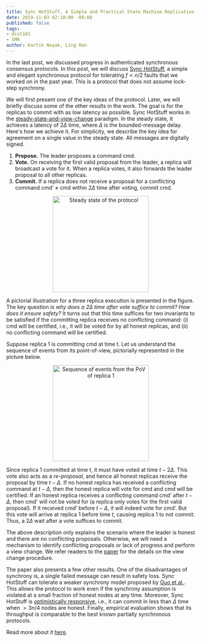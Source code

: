```yaml
---
title: Sync HotStuff, A Simple and Practical State Machine Replication
date: 2019-11-03 02:10:00 -08:00
published: false
tags:
- dist101
- SMR
author: Kartik Nayak, Ling Ren
---
```


In the last post, we discussed progress in authenticated synchronous consensus protocols. In this post, we will discuss [Sync HotStuff](https://eprint.iacr.org/2019/270), a simple and elegant synchronous protocol for tolerating $f < n/2$ faults that we worked on in the past year. This is a protocol that does not assume lock-step synchrony.


We will first present one of the key ideas of the protocol. Later, we will briefly discuss some of the other results in the work. 
The goal is for the replicas to commit with as low latency as possible. 
Sync HotStuff works in the [steady-state-and-view-change](https://decentralizedthoughts.github.io/2019-10-15-consensus-for-state-machine-replication/) paradigm. In the steady state, it achieves a latency of  $2\Delta$ time, where $\Delta$ is the bounded-message delay. Here's how we achieve it. 
For simplicity, we describe the key idea for agreement on a single value in the steady state. All messages are digitally signed.


1. **Propose.** The leader proposes a command cmd.
2. **Vote.** On receiving the first valid proposal from the leader, a replica will broadcast a vote for it. When a replica votes, it also forwards the leader proposal to all other replicas.
3. **Commit.** If a replica does not receive a proposal for a conflicting command cmd’ $\neq$ cmd within $2\Delta$ time after voting, commit cmd.

<p align="center">
  <img src="/uploads/steady-state.png" width="256" title="Steady state of the protocol">
</p>

A pictorial illustration for a three replica execution is presented in the figure. The key question is *why does a $2\Delta$ time after vote suffice to commit? How does it ensure safety?* It turns out that this time suffices for two invariants to be satisfied if the committing replica receives no conflicting command: (i) cmd will be certified, i.e., it will be voted for by all honest replicas, and (ii) no conflicting command will be certified. 

Suppose replica 1 is committing cmd at time t. Let us understand the sequence of events from its point-of-view, pictorially represented in the picture below.

<p align="center">
  <img src="/uploads/sync-hotstuff-proof.png" width="256" title="Sequence of events from the PoV of replica 1">
</p>

Since replica 1 committed at time t, it must have voted at time $t - 2\Delta$. This vote also acts as a *re-proposal*, and hence all honest replicas receive the proposal by time $t-\Delta$. If no honest replica has received a conflicting command at $t-\Delta$, then the honest replica will vote for cmd and cmd will be certified. If an honest replica receives a conflicting command cmd’ after $t-\Delta$, then cmd' will not be voted for (a replica only votes for the first valid proposal). If it received cmd’ before $t-\Delta$, it will indeed vote for cmd’. But this vote will arrive at replica 1 before time $t$, causing replica 1 to not commit. Thus, a $2\Delta$ wait after a vote suffices to commit.

The above description only explains the scenario where the leader is honest and there are no conflicting proposals. Otherwise, we will need a mechanism to identify conflicting proposals or lack of progress and perform a view change. We refer readers to the [paper](https://eprint.iacr.org/2019/270) for the details on the view change procedure. 

The paper also presents a few other results. One of the disadvantages of synchrony is, a single failed message can result in safety loss. Sync HotStuff can tolerate a weaker synchrony model proposed by [Guo et al.](https://eprint.iacr.org/2019/179). This allows the protocol to work even if the synchrony assumption is violated at a small fraction of honest nodes at any time.
Moreover, Sync HotStuff is [optimistically responsive](https://eprint.iacr.org/2017/913), i.e., it can commit in less than $\Delta$ time when $>3n/4$ nodes are honest. Finally, empirical evaluation shows that its throughput is comparable to the best known partially synchronous protocols.

Read more about it [here](https://eprint.iacr.org/2019/270.pdf).



